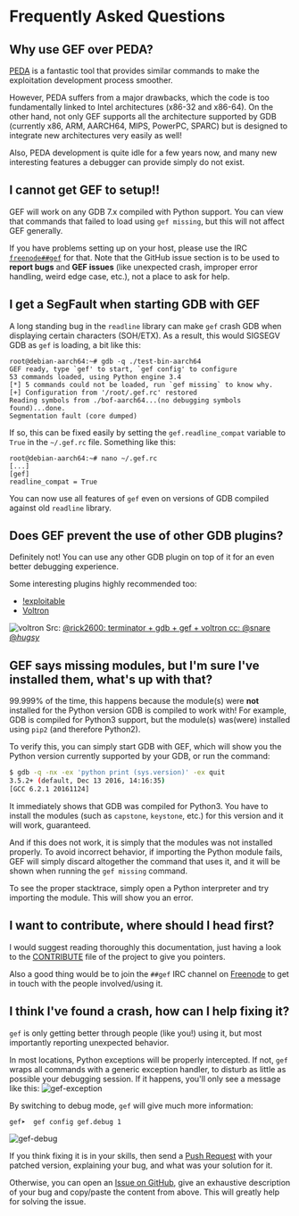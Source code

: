 # Frequently Asked Questions #

## Why use GEF over PEDA? ##

[PEDA](https://github.com/longld/peda) is a fantastic tool that provides similar
commands to make the exploitation development process smoother.

However, PEDA suffers from a major drawbacks, which the code is too
fundamentally linked to Intel architectures (x86-32 and x86-64). On the other
hand, not only GEF supports all the architecture supported by GDB
(currently x86, ARM, AARCH64, MIPS, PowerPC, SPARC) but is designed to integrate
new architectures very easily as well!

Also, PEDA development is quite idle for a few years now, and many new
interesting features a debugger can provide simply do not exist.


## I cannot get GEF to setup!! ##

GEF will work on any GDB 7.x compiled with Python support. You can view
that commands that failed to load using `gef missing`, but this will not affect
GEF generally.

If you have problems setting up on your host, please use the
IRC [`freenode##gef`](https://webchat.freenode.net/?channels=##gef) for that.
Note that the GitHub issue section is to be used to **report bugs** and
**GEF issues** (like unexpected crash, improper error handling, weird edge case,
etc.), not a place to ask for help.


## I get a SegFault when starting GDB with GEF ##

A long standing bug in the `readline` library can make `gef` crash GDB
when displaying certain characters (SOH/ETX). As a result, this would SIGSEGV
GDB as `gef` is loading, a bit like this:

```
root@debian-aarch64:~# gdb -q ./test-bin-aarch64
GEF ready, type `gef' to start, `gef config' to configure
53 commands loaded, using Python engine 3.4
[*] 5 commands could not be loaded, run `gef missing` to know why.
[+] Configuration from '/root/.gef.rc' restored
Reading symbols from ./bof-aarch64...(no debugging symbols found)...done.
Segmentation fault (core dumped)
```

If so, this can be fixed easily by setting the `gef.readline_compat` variable to
`True` in the `~/.gef.rc` file. Something like this:

```
root@debian-aarch64:~# nano ~/.gef.rc
[...]
[gef]
readline_compat = True
```

You can now use all features of `gef` even on versions of GDB compiled against
old `readline` library.


## Does GEF prevent the use of other GDB plugins? ##

Definitely not! You can use any other GDB plugin on top of it for an even better
debugging experience.

Some interesting plugins highly recommended too:

- [!exploitable](https://github.com/jfoote/exploitable/)
- [Voltron](https://github.com/snare/voltron)

![voltron](https://pbs.twimg.com/media/CsSkk0EUkAAJVPJ.jpg:large)
Src: [@rick2600: terminator + gdb + gef + voltron cc: @snare @_hugsy_](https://twitter.com/rick2600/status/775926070566490113)


## GEF says missing modules, but I'm sure I've installed them, what's up with that? ##

99.999% of the time, this happens because the module(s) were **not** installed
for the Python version GDB is compiled to work with! For example, GDB is
compiled for Python3 support, but the module(s) was(were) installed using `pip2`
(and therefore Python2).

To verify this, you can simply start GDB with GEF, which will show you the
Python version currently supported by your GDB, or run the command:

```bash
$ gdb -q -nx -ex 'python print (sys.version)' -ex quit
3.5.2+ (default, Dec 13 2016, 14:16:35)
[GCC 6.2.1 20161124]
```

It immediately shows that GDB was compiled for Python3. You have to install the
modules (such as `capstone`, `keystone`, etc.) for this version and it will
work, guaranteed.

And if this does not work, it is simply that the modules was not installed
properly. To avoid incorrect behavior, if importing the Python module fails,
GEF will simply discard altogether the command that uses it, and it will be
shown when running the `gef missing` command.

To see the proper stacktrace, simply open a Python interpreter and try importing
the module. This will show you an error.


## I want to contribute, where should I head first? ##

I would suggest reading thoroughly this documentation, just having a look to the
[CONTRIBUTE](https://github.com/hugsy/gef/blob/master/.github/CONTRIBUTING.md)
file of the project to give you pointers.

Also a good thing would be to join the `##gef` IRC channel
on [Freenode](https://webchat.freenode.net/?channels=##gef) to get in touch with
the people involved/using it.


## I think I've found a crash, how can I help fixing it? ##

`gef` is only getting better through people (like you!) using it, but most
importantly reporting unexpected behavior.

In most locations, Python exceptions will be properly intercepted. If not, `gef`
wraps all commands with a generic exception handler, to disturb as little as
possible your debugging session. If it happens, you'll only see a message like
this:
![gef-exception](http://i.imgur.com/J7dUnXV.png)

By switching to debug mode, `gef` will give much more information:
```
gef➤  gef config gef.debug 1
```
![gef-debug](http://i.imgur.com/SGe8oFF.png)

If you think fixing it is in your skills, then send
a [Push Request](https://github.com/hugsy/gef/pulls) with your patched version,
explaining your bug, and what was your solution for it.

Otherwise, you can open
an [Issue on GitHub](https://github.com/hugsy/gef/issues), give an exhaustive
description of your bug and copy/paste the content from above. This will greatly
help for solving the issue.
